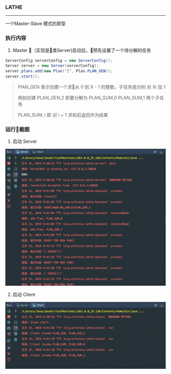 ### LATHE
*** 
一个Master-Slave 模式的原型


### 执行内容

1. Master （实现是类Server)启动后，预先设置了一个待分解的任务
```java
ServerConfig serverConfig = new ServerConfig();
Server server = new Server(serverConfig);
server.plans.add(new Plan("2", Plan.PLAN_GEN));
server.start();
```
> PlAN_GEN 表示创建一个求从 0 到 X - 1 的整数，子任务是分别 对 Xi 加 1
> 
> 例如创建 PLAN_GEN,2 即要分解为 PLAN_SUM,0  PLAN_SUM,1 两个子任务
> 
> PLAN_SUM, i 即 对 i + 1 求和后返回作为结果
 

### 运行截图
1. 启动 Server

![server](./screen-log-server.jpg)


2. 启动 Client

![client](./screen-log-client.jpg)


